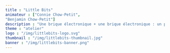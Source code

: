 ```yaml
---
title : "Little Bits"
animateur : ["Connie Chow-Petit",
"Benjamin Chow-Petit"]
description : "Une brique électronique + une brique électronique : un petit prototype de synthétiseur ou un petit robot pour mieux comprendre les objets connectés"
theme : "atelier"
logo : "/img/littlebits-logo.svg"
thumbnail : "/img/littlebits-thumbnail.jpg"
banner : "/img/littlebits-banner.png"
---
```

